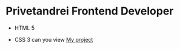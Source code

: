 # Privetandrei Frontend Developer
- HTML 5
* CSS 3
can you view [My project](https://privetandrei228.github.io/privetandrei/)
